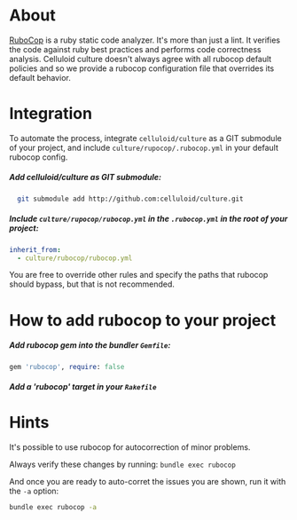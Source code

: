 # About
[RuboCop](https://github.com/bbatsov/rubocop) is a ruby static code analyzer.
It's more than just a lint. It verifies the code against ruby best practices and performs code correctness analysis.
Celluloid culture doesn't always agree with all rubocop default policies and so we provide a rubocop configuration file that overrides its default behavior.

# Integration
To automate the process, integrate `celluloid/culture` as a GIT submodule of your project, and include `culture/rupocop/.rubocop.yml` in your default rubocop config.

##### Add celluloid/culture as GIT submodule:
```sh
  git submodule add http://github.com:celluloid/culture.git
```

##### Include `culture/rupocop/rubocop.yml` in the `.rubocop.yml` in the root of your project:
```yml
inherit_from:
  - culture/rubocop/rubocop.yml
```

You are free to override other rules and specify the paths that rubocop should bypass, but that is not recommended.

# How to add rubocop to your project

##### Add rubocop gem into the bundler `Gemfile`:
```ruby
gem 'rubocop', require: false
```

##### Add a 'rubocop' target in your `Rakefile`

# Hints
It's possible to use rubocop for autocorrection of minor problems.

Always verify these changes by running: `bundle exec rubocop`

And once you are ready to auto-corret the issues you are shown, run it with the `-a` option:
```sh
bundle exec rubocop -a
```

